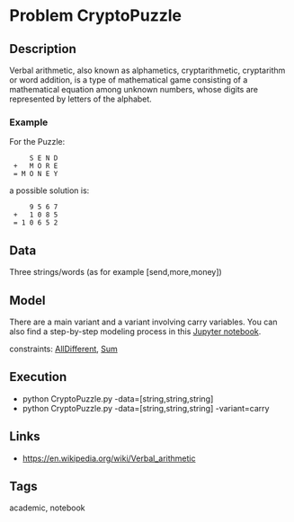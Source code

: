 # Problem CryptoPuzzle
## Description
Verbal arithmetic, also known as alphametics, cryptarithmetic, cryptarithm or word addition, is a type of mathematical game
consisting of a mathematical equation among unknown numbers, whose digits are represented by letters of the alphabet.

### Example
  For the Puzzle:
  ```
       S E N D
   +   M O R E
   = M O N E Y
  ```
  a possible solution is:
  ```
       9 5 6 7
   +   1 0 8 5
   = 1 0 6 5 2
  ```

## Data
  Three strings/words (as for example [send,more,money])

## Model
  There are a main variant and a variant involving carry variables.
  You can also find a step-by-step modeling process in this [Jupyter notebook](https://pycsp.org/documentation/models/CSP/CryptoPuzzle/).

  constraints: [AllDifferent](http://pycsp.org/documentation/constraints/AllDifferent), [Sum](http://pycsp.org/documentation/constraints/Sum)

## Execution
  - python CryptoPuzzle.py -data=[string,string,string]
  - python CryptoPuzzle.py -data=[string,string,string] -variant=carry

## Links
  - https://en.wikipedia.org/wiki/Verbal_arithmetic

## Tags
  academic, notebook
